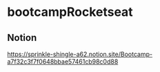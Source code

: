 # bootcampRocketseat
## Notion
https://sprinkle-shingle-a62.notion.site/Bootcamp-a7f32c3f7f0648bbae57461cb98c0d88
